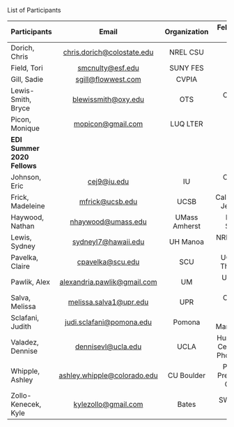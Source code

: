 List of Participants

| **Participants**    | **Email** | **Organization** | **Fellowship host site** |
|:----------------|:-------------:|:-----:|:--------------------:|
|Dorich, Chris | chris.dorich@colostate.edu | NREL CSU|
|Field, Tori |smcnulty@esf.edu | SUNY FES|
|Gill, Sadie	| sgill@flowwest.com | CVPIA |
|Lewis-Smith, Bryce |	blewissmith@oxy.edu	| OTS | OTS, Deedra McClearn |
|Picon, Monique | mopicon@gmail.com | LUQ LTER|
|**EDI Summer 2020 Fellows**|||
|Johnson,	Eric	| cej9@iu.edu	| IU | OTS, Deedra McClearn |
|Frick,	Madeleine |	mfrick@ucsb.edu	| UCSB | Cal.Fish&Wildlife, Jereme Gaeta |
|Haywood,	Nathan	| nhaywood@umass.edu	| UMass Amherst | LTER SOM, Stevan Earl |
|Lewis,	Sydney	| sydneyl7@hawaii.edu	| UH Manoa | NREL CSU, Chris Dorich |
|Pavelka,	Claire	|cpavelka@scu.edu | SCU | UCSB SNARL, Thomas Smith |
|Pawlik,	Alex	|alexandria.pawlik@gmail.com	| UM | UMBS, Jason Tallant |
|Salva,	Melissa	| melissa.salva1@upr.edu	| UPR | OTS, Deedra McClearn |
|Sclafani, 	Judith	|judi.sclafani@pomona.edu	| Pomona | EDI UCSB, Margaret O'Brien |
|Valadez,	Dennise	| dennisevl@ucla.edu	| UCLA | Hurricane Island Center Science, Phoebe Jekielek |
|Whipple,	Ashley	|ashley.whipple@colorado.edu	| CU Boulder | Pepperwood Preserve, Tosha Comendant |
|Zollo-Kenecek,	Kyle |kylezollo@gmail.com	| Bates | SWRC, Charles Dow |
